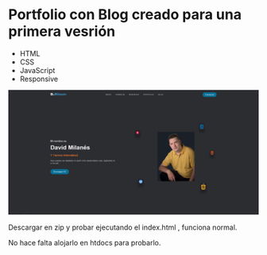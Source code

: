### 
<h1>Portfolio con Blog creado para una primera vesrión</h1>
<ul>
  <li>HTML</li>
  <li>CSS</li>
  <li>JavaScript</li>
  <li>Responsive</li>
</ul>

![preview img](/preview.png)

<p> Descargar en zip y probar ejecutando el index.html , funciona normal. </p>
<p> No hace falta alojarlo en htdocs para probarlo.</p>
